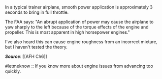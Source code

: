 In a typical trainer airplane, smooth power application is approximately 3 seconds to bring in full throttle.

The FAA says: "An abrupt application of power may cause the airplane to yaw sharply to the left because of the torque effects of the engine and propeller. This is most apparent in high horsepower engines."

I've also heard this can cause engine roughness from an incorrect mixture, but I haven't tested the theory.

***Source***: [[AFH Ch6]]

#letmeknow :: If you know more about engine issues from advancing too quickly.